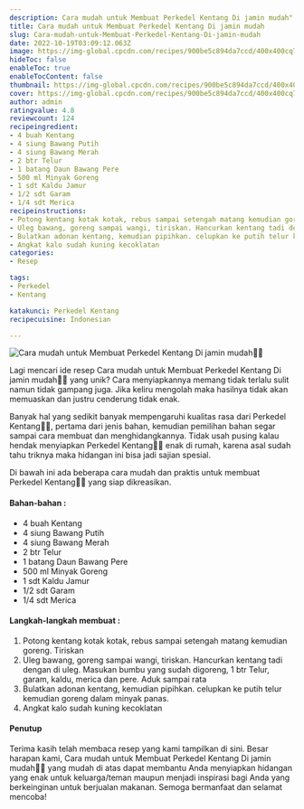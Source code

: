 ```yaml
---
description: Cara mudah untuk Membuat Perkedel Kentang Di jamin mudah"
title: Cara mudah untuk Membuat Perkedel Kentang Di jamin mudah
slug: Cara-mudah-untuk-Membuat-Perkedel-Kentang-Di-jamin-mudah
date: 2022-10-19T03:09:12.063Z
image: https://img-global.cpcdn.com/recipes/900be5c894da7ccd/400x400cq70/photo.jpg
hideToc: false
enableToc: true
enableTocContent: false
thumbnail: https://img-global.cpcdn.com/recipes/900be5c894da7ccd/400x400cq70/photo.jpg
cover: https://img-global.cpcdn.com/recipes/900be5c894da7ccd/400x400cq70/photo.jpg
author: admin
ratingvalue: 4.8
reviewcount: 124
recipeingredient:
- 4 buah Kentang
- 4 siung Bawang Putih
- 4 siung Bawang Merah
- 2 btr Telur
- 1 batang Daun Bawang Pere
- 500 ml Minyak Goreng
- 1 sdt Kaldu Jamur
- 1/2 sdt Garam
- 1/4 sdt Merica
recipeinstructions:
- Potong kentang kotak kotak, rebus sampai setengah matang kemudian goreng. Tiriskan
- Uleg bawang, goreng sampai wangi, tiriskan. Hancurkan kentang tadi dengan di uleg. Masukan bumbu yang sudah digoreng, 1 btr Telur, garam, kaldu, merica dan pere. Aduk sampai rata
- Bulatkan adonan kentang, kemudian pipihkan. celupkan ke putih telur kemudian goreng dalam minyak panas.
- Angkat kalo sudah kuning kecoklatan
categories:
- Resep

tags:
- Perkedel
- Kentang

katakunci: Perkedel Kentang
recipecuisine: Indonesian

---
```


![Cara mudah untuk Membuat Perkedel Kentang Di jamin mudah👩‍🍳](https://img-global.cpcdn.com/recipes/900be5c894da7ccd/400x400cq70/photo.jpg)

Lagi mencari ide resep Cara mudah untuk Membuat Perkedel Kentang Di jamin mudah👩‍🍳 yang unik? Cara menyiapkannya memang tidak terlalu sulit namun tidak gampang juga. Jika keliru mengolah maka hasilnya tidak akan memuaskan dan justru cenderung tidak enak.

Banyak hal yang sedikit banyak mempengaruhi kualitas rasa dari Perkedel Kentang👩‍🍳, pertama dari jenis bahan, kemudian pemilihan bahan segar sampai cara membuat dan menghidangkannya. Tidak usah pusing kalau hendak menyiapkan Perkedel Kentang👩‍🍳 enak di rumah, karena asal sudah tahu triknya maka hidangan ini bisa jadi sajian spesial.

Di bawah ini ada beberapa cara mudah dan praktis untuk membuat Perkedel Kentang👩‍🍳 yang siap dikreasikan.

<!--inarticleads1-->

#### Bahan-bahan :

- 4 buah Kentang
- 4 siung Bawang Putih
- 4 siung Bawang Merah
- 2 btr Telur
- 1 batang Daun Bawang Pere
- 500 ml Minyak Goreng
- 1 sdt Kaldu Jamur
- 1/2 sdt Garam
- 1/4 sdt Merica

<!--inarticleads2-->

#### Langkah-langkah membuat :

1. Potong kentang kotak kotak, rebus sampai setengah matang kemudian goreng. Tiriskan
1. Uleg bawang, goreng sampai wangi, tiriskan. Hancurkan kentang tadi dengan di uleg. Masukan bumbu yang sudah digoreng, 1 btr Telur, garam, kaldu, merica dan pere. Aduk sampai rata
1. Bulatkan adonan kentang, kemudian pipihkan. celupkan ke putih telur kemudian goreng dalam minyak panas.
1. Angkat kalo sudah kuning kecoklatan

#### Penutup

Terima kasih telah membaca resep yang kami tampilkan di sini. Besar harapan kami, Cara mudah untuk Membuat Perkedel Kentang Di jamin mudah👩‍🍳 yang mudah di atas dapat membantu Anda menyiapkan hidangan yang enak untuk keluarga/teman maupun menjadi inspirasi bagi Anda yang berkeinginan untuk berjualan makanan. Semoga bermanfaat dan selamat mencoba!